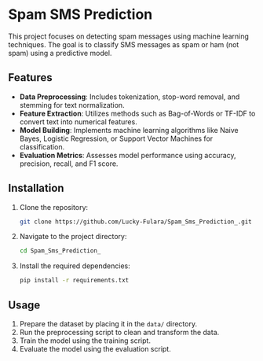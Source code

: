 
# Spam SMS Prediction

This project focuses on detecting spam messages using machine learning techniques. The goal is to classify SMS messages as spam or ham (not spam) using a predictive model.

## Features

- **Data Preprocessing**: Includes tokenization, stop-word removal, and stemming for text normalization.
- **Feature Extraction**: Utilizes methods such as Bag-of-Words or TF-IDF to convert text into numerical features.
- **Model Building**: Implements machine learning algorithms like Naive Bayes, Logistic Regression, or Support Vector Machines for classification.
- **Evaluation Metrics**: Assesses model performance using accuracy, precision, recall, and F1 score.

## Installation

1. Clone the repository:
   ```bash
   git clone https://github.com/Lucky-Fulara/Spam_Sms_Prediction_.git
   ```

2. Navigate to the project directory:
   ```bash
   cd Spam_Sms_Prediction_
   ```

3. Install the required dependencies:
   ```bash
   pip install -r requirements.txt
   ```

## Usage

1. Prepare the dataset by placing it in the `data/` directory.
2. Run the preprocessing script to clean and transform the data.
3. Train the model using the training script.
4. Evaluate the model using the evaluation script.
